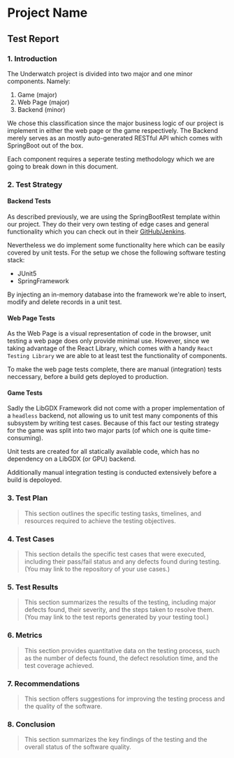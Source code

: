 # Project Name
## Test Report

### 1. Introduction

The Underwatch project is divided into two major and one minor components. Namely:

1. Game (major)
2. Web Page (major)
3. Backend (minor)

We chose this classification since the major business logic of our project is implement in either the web page or the game respectively. 
The Backend merely serves as an mostly auto-generated RESTful API which comes with SpringBoot out of the box.

Each component requires a seperate testing methodology which we are going to break down in this document.

### 2. Test Strategy

#### Backend Tests

As described previously, we are using the SpringBootRest template within our project. They do their very own testing of edge cases and general functionality which you can check out in their [GitHub/Jenkins](https://github.com/spring-projects/spring-data-rest).

Nevertheless we do implement some functionality here which can be easily covered by unit tests.
For the setup we chose the following software testing stack:

- JUnit5
- SpringFramework

By injecting an in-memory database into the framework we're able to insert, modify and delete records in a unit test.

#### Web Page Tests

As the Web Page is a visual representation of code in the browser, unit testing a web page does only provide minimal use. 
However, since we taking advantage of the React Library, which comes with a handy `React Testing Library` we are able to at least test the functionality of components.

To make the web page tests complete, there are manual (integration) tests neccessary, before a build gets deployed to production.

#### Game Tests

Sadly the LibGDX Framework did not come with a proper implementation of a `headless` backend, not allowing us to unit test many components of this subsystem by writing test cases.
Because of this fact our testing strategy for the game was split into two major parts (of which one is quite time-consuming).

Unit tests are created for all statically available code, which has no dependency on a LibGDX (or GPU) backend.

Additionally manual integration testing is conducted extensively before a build is depoloyed.

### 3. Test Plan
> This section outlines the specific testing tasks, timelines, and resources required to achieve the testing objectives.

### 4. Test Cases
> This section details the specific test cases that were executed, including their pass/fail status and any defects found during testing. (You may link to the repository of your use cases.)

### 5. Test Results 
> This section summarizes the results of the testing, including major defects found, their severity, and the steps taken to resolve them. (You may link to the test reports generated by your testing tool.)

### 6. Metrics
> This section provides quantitative data on the testing process, such as the number of defects found, the defect resolution time, and the test coverage achieved.

### 7. Recommendations
> This section offers suggestions for improving the testing process and the quality of the software.

### 8. Conclusion
> This section summarizes the key findings of the testing and the overall status of the software quality.
